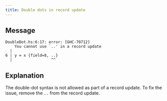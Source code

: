 ```yaml
---
title: Double dots in record update
---
```


## Message
```
DoubleDot.hs:6:17: error: [GHC-70712]
    You cannot use `..' in a record update
  |
6 | y = x {field=8, ..}
  |                 ^^
```

## Explanation
The double-dot syntax is not allowed as part of a record update. To fix the issue, remove the `..` from the record update.
